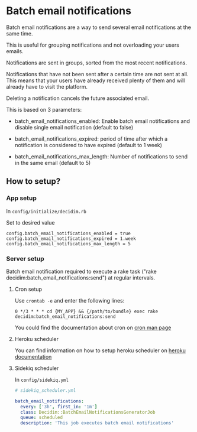 # Batch email notifications

Batch email notifications are a way to send several email notifications at the same time.

This is useful for grouping notifications and not overloading your users emails.

Notifications are sent in groups, sorted from the most recent notifications.

Notifications that have not been sent after a certain time are not sent at all. This means that your users have already received plenty of them and will already have to visit the platform.

Deleting a notification cancels the future associated email.

This is based on 3 parameters:

- batch_email_notifications_enabled: Enable batch email notifications and disable single email notification (default to false)

- batch_email_notifications_expired: period of time after which a notification is considered to have expired (default to 1 week)

- batch_email_notifications_max_length: Number of notifications to send in the same email (default to 5)

## How to setup?
### App setup
In `config/initialize/decidim.rb`

Set to desired value
```
config.batch_email_notifications_enabled = true
config.batch_email_notifications_expired = 1.week
config.batch_email_notifications_max_length = 5
```

### Server setup
Batch email notification required to execute a rake task ("rake decidim:batch_email_notifications:send") at regular intervals.

1. Cron setup

    Use `crontab -e` and enter the following lines:

    ```shell script
    0 */3 * * * cd {MY_APP} && {/path/to/bundle} exec rake decidim:batch_email_notifications:send
    ```

    You could find the documentation about cron on [cron man page](https://www.man7.org/linux/man-pages/man8/cron.8.html)

1. Heroku scheduler

    You can find information on how to setup heroku scheduler on [heroku documentation](https://devcenter.heroku.com/articles/scheduler)

1. Sidekiq scheduler

    In `config/sidekiq.yml`

    ```yaml
    # sidekiq_scheduler.yml

    batch_email_notifications:
      every: ['3h', first_in: '1m']
      class: Decidim::BatchEmailNotificationsGeneratorJob
      queue: scheduled
      description: 'This job executes batch email notifications'
    ```
